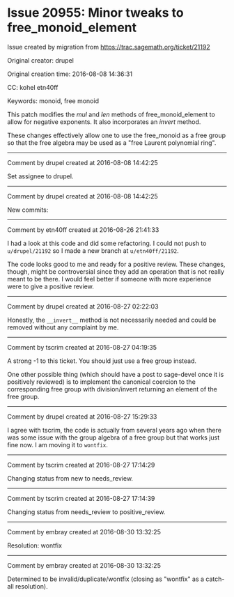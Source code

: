 # Issue 20955: Minor tweaks to free_monoid_element

Issue created by migration from https://trac.sagemath.org/ticket/21192

Original creator: drupel

Original creation time: 2016-08-08 14:36:31

CC:  kohel etn40ff

Keywords: monoid, free monoid

This patch modifies the _mul_ and _len_ methods of free_monoid_element to allow for negative exponents.  It also incorporates an _invert_ method.  

These changes effectively allow one to use the free_monoid as a free group so that the free algebra may be used as a "free Laurent polynomial ring".


---

Comment by drupel created at 2016-08-08 14:42:25

Set assignee to drupel.


---

Comment by drupel created at 2016-08-08 14:42:25

New commits:


---

Comment by etn40ff created at 2016-08-26 21:41:33

I had a look at this code and did some refactoring. I could not push to `u/drupel/21192` so I made a new branch at `u/etn40ff/21192`.

The code looks good to me and ready for a positive review. These changes, though, might be controversial since they add an operation that is not really meant to be there. I would feel better if someone with more experience were to give a positive review.


---

Comment by drupel created at 2016-08-27 02:22:03

Honestly, the `__invert__` method is not necessarily needed and could be removed without any complaint by me.


---

Comment by tscrim created at 2016-08-27 04:19:35

A strong -1 to this ticket. You should just use a free group instead.

One other possible thing (which should have a post to sage-devel once it is positively reviewed) is to implement the canonical coercion to the corresponding free group with division/invert returning an element of the free group.


---

Comment by drupel created at 2016-08-27 15:29:33

I agree with tscrim, the code is actually from several years ago when there was some issue with the group algebra of a free group but that works just fine now.  I am moving it to `wontfix`.


---

Comment by tscrim created at 2016-08-27 17:14:29

Changing status from new to needs_review.


---

Comment by tscrim created at 2016-08-27 17:14:39

Changing status from needs_review to positive_review.


---

Comment by embray created at 2016-08-30 13:32:25

Resolution: wontfix


---

Comment by embray created at 2016-08-30 13:32:25

Determined to be invalid/duplicate/wontfix (closing as "wontfix" as a catch-all resolution).
